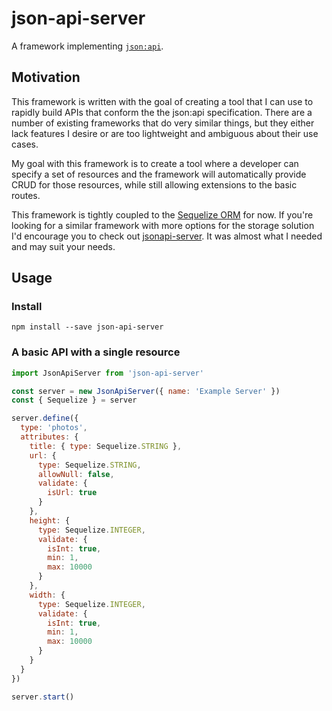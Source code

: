 # json-api-server

A framework implementing [`json:api`](http://jsonapi.org/).

## Motivation

This framework is written with the goal of creating a tool that I can use to rapidly build APIs that conform the the json:api specification. There are a number of existing frameworks that do very similar things, but they either lack features I desire or are too lightweight and ambiguous about their use cases.

My goal with this framework is to create a tool where a developer can specify a set of resources and the framework will automatically provide CRUD for those resources, while still allowing extensions to the basic routes.

This framework is tightly coupled to the [Sequelize ORM](http://docs.sequelizejs.com/en/v3/) for now. If you're looking for a similar framework with more options for the storage solution I'd encourage you to check out [jsonapi-server](https://github.com/holidayextras/jsonapi-server). It was almost what I needed and may suit your needs.

## Usage

### Install
`npm install --save json-api-server`

### A basic API with a single resource
```js
import JsonApiServer from 'json-api-server'

const server = new JsonApiServer({ name: 'Example Server' })
const { Sequelize } = server

server.define({
  type: 'photos',
  attributes: {
    title: { type: Sequelize.STRING },
    url: {
      type: Sequelize.STRING,
      allowNull: false,
      validate: {
        isUrl: true
      }
    },
    height: {
      type: Sequelize.INTEGER,
      validate: {
        isInt: true,
        min: 1,
        max: 10000
      }
    },
    width: {
      type: Sequelize.INTEGER,
      validate: {
        isInt: true,
        min: 1,
        max: 10000
      }
    }
  }
})

server.start()
```
